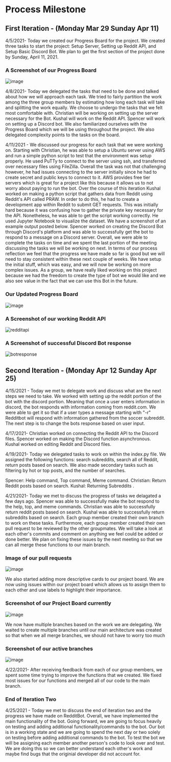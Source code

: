 # Process Milestone


## First Iteration - (Monday Mar 29  Sunday Apr 11)

4/5/2021- Today we created our Progress Board for the project. We created three tasks to start the project: Setup Server, Setting up Reddit API, and Setup Basic Discord Bot. We plan to get the first section of the project done by Sunday, April 11, 2021.

### A Screenshot of our Progress Board
![image](https://user-images.githubusercontent.com/44238558/114332838-fb23a300-9b14-11eb-933d-3d84286808ea.png)


4/8/2021- Today we delegated the tasks that need to be done and talked about how we will approach each task. We tried to fairly partition the work among the three group members by estimating how long each task will take and splitting the work equally. We choose to undergo the tasks that we felt most comfortable with. Christian will be working on setting up the server necessary for the Bot. Kushal will work on the Reddit API. Spencer will work on setting up a Discord bot. We also familiarized ourselves with the Progress Board which we will be using throughout the project. We also delegated complexity points to the tasks on the board. 


4/11/2021 - We discussed our progress for each task that we were working on. Starting with Christian, he was able to setup a Ubuntu server using AWS and run a simple python script to test that the environment was setup properly. He used PuTTy to connect to the server using ssh, and transferred over necessary files using FileZilla. Overall the task was not that challenging however, he had issues connecting to the server initially since he had to create secret and public keys to connect to it. AWS provides free tier servers which is great for a project like this because it allows us to not worry about paying to run the bot. Over the course of this iteration Kushal worked on making a python script that gathers data from Reddit using Reddit's API called PRAW. In order to do this, he had to create a development app within Reddit to submit GET requests. This was initially hard because it was confusing how to gather the private key necessary for the API. Nonetheless, he was able to get the script working correctly. He used Jupyter Notebook to visualize the dataset. We have a screenshot of an example output posted below. Spencer worked on creating the Discord Bot through Discord's platform and was able to successfully get the bot to respond to a message on a Discord server. Overall, we were able to complete the tasks on time and we spent the last portion of the meeting discussing the tasks we will be working on next. In terms of our process reflection we feel that the progress we have made so far is good but we will need to stay consistent within these next couple of weeks. We have setup the initial stuff, which was easy, and we will now be working on more complex issues. As a group, we have really liked working on this project because we had the freedom to create the type of bot we would like and we also see value in the fact that we can use this Bot in the future.

### Our Updated Progress Board
![image](https://user-images.githubusercontent.com/44238558/114334765-48097880-9b19-11eb-9dbf-52908007fbc5.png)

### A Screenshot of our working Reddit API
![redditapi](https://user-images.githubusercontent.com/62805944/114334641-011b8300-9b19-11eb-9c6b-0910d0ae9247.PNG)

### A Screenshot of successful Discord Bot response
![botresponse](https://user-images.githubusercontent.com/62805944/114337665-86a23180-9b1f-11eb-9ed0-bd32654f0710.PNG)

## Second Iteration - (Monday Apr 12  Sunday Apr 25)

4/15/2021 - Today we met to delegate work and discuss what are the next steps we need to take. We worked with setting up the reddit portion of the bot with the discord portion. Meaning that once a user enters information in discord, the bot responds with information coming from reddit.com. We were able to get it so that if a user types a message starting with "-r" Redditbot will respond with information gathered from the soccer subreddit. The next step is to change the bots response based on user input.

4/17/2021- Christian worked on connecting the Reddit API to the Discord files. Spencer worked on making the Discord function asynchronous. Kushal worked on editing Reddit and Discord files.


4/19/2021- Today we delegated tasks to work on within the index.py file. We assigned the following functions: search subreddits, search all of Reddit, return posts based on search. We also made secondary tasks such as filtering by hot or top posts, and the number of searches. 

Spencer: Help command, Top command, Meme command.
Christian: Return Reddit posts based on search.
Kushal: Returning Subreddits .

4/21/2021- Today we met to discuss the progress of tasks we delagated a few days ago. Spencer was able to successfully make the bot respond to the help, top, and meme commands. Christian was able to successfully return reddit posts based on search. Kushal was able to successfully return subreddits based on search. Each group member created their own branch to work on these tasks. Furthermore, each group member created their own pull request to be reviewed by the other groupmates. We will take a look at each other's commits and comment on anything we feel could be added or done better. We plan on fixing these issues by the next meeting so that we can all merge these functions to our main branch. 
### Image of our pull requests
![image](https://user-images.githubusercontent.com/44238558/115638752-f4e5b180-a2e0-11eb-98da-76a5101b2195.png)

We also started adding more descriptive cards to our project board. We are now using issues within our project board which allows us to assign them to each other and use labels to highlight their importance.

### Screenshot of our Project Board currently

![image](https://user-images.githubusercontent.com/44238558/115638885-3fffc480-a2e1-11eb-9e16-09c57d6bb26b.png)

We now have multiple branches based on the work we are delegating. We waited to create multiple branches until our main architecture was created so that when we all merge branches, we should not have to worry too much

### Screenshot of our active branches
![image](https://user-images.githubusercontent.com/44238558/115639218-0f6c5a80-a2e2-11eb-9715-37098db72ca4.png)

4/22/2021- After receiving feedback from each of our group members, we spent some time trying to improve the functions that we created. We fixed most issues for our functions and merged all of our code to the main branch.

### End of Iteration Two
4/25/2021 - Today we met to discuss the end of iteration two and the progress we have made on RedditBot. Overall, we have implemented the main functionality of the bot. Going forward, we are going to focus heavily on testing and adding additional functionality/commands to the bot. Our bot is in a working state and we are going to spend the next day or two solely on testing before adding additional commands to the bot. To test the bot we will be assigning each member another person's code to look over and test. We are doing this so we can better understand each other's work and maybe find bugs that the originial developer did not account for.

